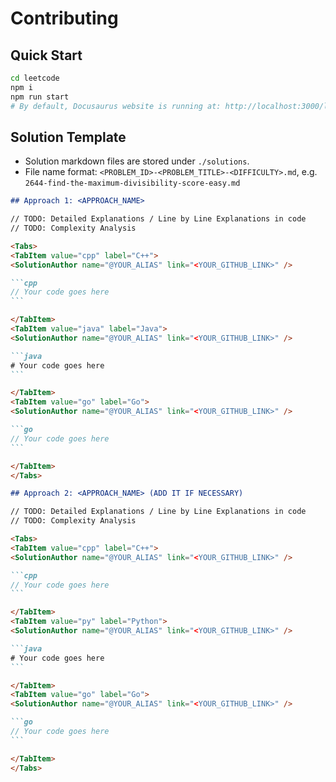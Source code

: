 # Contributing

## Quick Start

```bash
cd leetcode
npm i
npm run start
# By default, Docusaurus website is running at: http://localhost:3000/leetcode/
```

## Solution Template

- Solution markdown files are stored under `./solutions`.
- File name format: `<PROBLEM_ID>-<PROBLEM_TITLE>-<DIFFICULTY>.md`, e.g. `2644-find-the-maximum-divisibility-score-easy.md`

````md
## Approach 1: <APPROACH_NAME>

// TODO: Detailed Explanations / Line by Line Explanations in code
// TODO: Complexity Analysis

<Tabs>
<TabItem value="cpp" label="C++">
<SolutionAuthor name="@YOUR_ALIAS" link="<YOUR_GITHUB_LINK>" />

```cpp
// Your code goes here
```

</TabItem>
<TabItem value="java" label="Java">
<SolutionAuthor name="@YOUR_ALIAS" link="<YOUR_GITHUB_LINK>" />

```java
# Your code goes here
```

</TabItem>
<TabItem value="go" label="Go">
<SolutionAuthor name="@YOUR_ALIAS" link="<YOUR_GITHUB_LINK>" />

```go
// Your code goes here
```

</TabItem>
</Tabs>

## Approach 2: <APPROACH_NAME> (ADD IT IF NECESSARY)

// TODO: Detailed Explanations / Line by Line Explanations in code
// TODO: Complexity Analysis

<Tabs>
<TabItem value="cpp" label="C++">
<SolutionAuthor name="@YOUR_ALIAS" link="<YOUR_GITHUB_LINK>" />

```cpp
// Your code goes here
```

</TabItem>
<TabItem value="py" label="Python">
<SolutionAuthor name="@YOUR_ALIAS" link="<YOUR_GITHUB_LINK>" />

```java
# Your code goes here
```

</TabItem>
<TabItem value="go" label="Go">
<SolutionAuthor name="@YOUR_ALIAS" link="<YOUR_GITHUB_LINK>" />

```go
// Your code goes here
```

</TabItem>
</Tabs>
````
